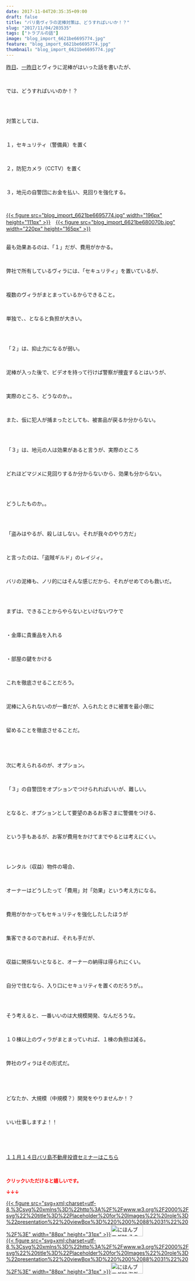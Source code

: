 ```yaml
---
date: 2017-11-04T20:35:35+09:00
draft: false
title: "バリ島ヴィラの泥棒対策は、どうすればいいか！？"
slug: "2017/11/04/203535"
tags: ["トラブルの話"]
image: "blog_import_6621be6695774.jpg"
feature: "blog_import_6621be6695774.jpg"
thumbnail: "blog_import_6621be6695774.jpg"
---
```

<p><a href="https://ameblo.jp/baliclub/entry-12325118153.html" target="_blank">昨日</a>、<a href="https://ameblo.jp/baliclub/entry-12325089574.html" target="_blank">一昨日</a>とヴィラに泥棒がはいった話を書いたが、</p><p> </p><p>では、どうすればいいのか！？</p><p> </p><p><br/>対策としては、</p><p> </p><p>１，セキュリティ（警備員）を置く</p><p> </p><p>２，防犯カメラ（CCTV）を置く</p><p> </p><p>３，地元の自警団にお金を払い、見回りを強化する。</p><p> </p><p><a href="blog_import_6621be6695774.jpg">{{< figure src="blog_import_6621be6695774.jpg" width="196px" height="111px" >}}</a>　<a href="blog_import_6621be680070b.jpg">{{< figure src="blog_import_6621be680070b.jpg" width="220px" height="165px" >}}</a></p><p><br/>最も効果あるのは、「１」だが、費用がかかる。</p><p> </p><p>弊社で所有しているヴィラには、「セキュリティ」を置いているが、</p><p> </p><p>複数のヴィラがまとまっているからできること。</p><p> </p><p>単独で、、となると負担が大きい。</p><p> </p><p><br/>「２」は、抑止力になるが弱い。</p><p> </p><p>泥棒が入った後で、ビデオを持って行けば警察が捜査するとはいうが、</p><p> </p><p>実際のところ、どうなのか。。</p><p> </p><p>また、仮に犯人が捕まったとしても、被害品が戻るか分からない。</p><p> </p><p><br/>「３」は、地元の人は効果があると言うが、実際のところ</p><p> </p><p>どれほどマジメに見回りするか分からないから、効果も分からない。</p><p> </p><p><br/>どうしたものか。。</p><p> </p><p><br/>「盗みはやるが、殺しはしない。それが我々のやり方だ」</p><p> </p><p>と言ったのは、「盗賊ギルド」のレイジィ。</p><p> </p><p>バリの泥棒も、ノリ的にはそんな感じだから、それがせめてのも救いだ。</p><p> </p><p><br/>まずは、できることからやらないといけないワケで</p><p> </p><p>・金庫に貴重品を入れる</p><p> </p><p>・部屋の鍵をかける</p><p> </p><p>これを徹底させることだろう。</p><p> </p><p>泥棒に入られないのが一番だが、入られたときに被害を最小限に</p><p> </p><p>留めることを徹底させることだ。</p><p> </p><p> </p><p>次に考えられるのが、オプション。</p><p> </p><p>「３」の自警団をオプションでつけられればいいが、難しい。</p><p> </p><p>となると、オプションとして要望のあるお客さまに警備をつける、</p><p> </p><p>という手もあるが、お客が費用をかけてまでやるとは考えにくい。</p><p> </p><p><br/>レンタル（収益）物件の場合、</p><p> </p><p>オーナーはどうしたって「費用」対「効果」という考え方になる。</p><p> </p><p>費用がかかってもセキュリティを強化したしたほうが</p><p> </p><p>集客できるのであれば、それも手だが、</p><p> </p><p>収益に関係ないとなると、オーナーの納得は得られにくい。</p><p> </p><p>自分で住むなら、入り口にセキュリティを置くのだろうが。。</p><p> </p><p><br/>そう考えると、一番いいのは大規模開発、なんだろうな。</p><p> </p><p>１０棟以上のヴィラがまとまっていれば、１棟の負担は減る。</p><p> </p><p>弊社のヴィラはその形式だ。</p><p> </p><p> </p><p>どなたか、大規模（中規模？）開発をやりませんか！？</p><p> </p><p>いい仕事しますよ！！</p><p> </p><p> </p><p><span style="text-decoration: underline;"><a href="iin.co.jp" target="_blank">１１月１４日バリ島不動産投資セミナーはこちら</a></span></p><p> </p><p><font color="#ff0000" size="2"><strong>クリックいただけると嬉しいです。</strong></font></p><p><font color="#ff0000" size="2"><strong>↓↓↓</strong></font></p><p><a href="ranking.html?p_cid=01260127" id="&amp;blogmura_banner" target="_blank">{{< figure src="svg+xml;charset=utf-8,%3Csvg%20xmlns%3D%22http%3A%2F%2Fwww.w3.org%2F2000%2Fsvg%22%20title%3D%22Placeholder%20for%20Images%22%20role%3D%22presentation%22%20viewBox%3D%220%200%2088%2031%22%20%2F%3E" width="88px" height="31px" >}}<noscript><img alt="にほんブログ村 その他生活ブログ 不動産投資へ" border="0" height="31" src="https://img-proxy.blog-video.jp/images?url=http%3A%2F%2Flife.blogmura.com%2Fhudousantoushi%2Fimg%2Fhudousantoushi88_31.gif" width="88"></noscript></a><br/><a href="ranking.html?p_cid=01260127" target="_blank">{{< figure src="svg+xml;charset=utf-8,%3Csvg%20xmlns%3D%22http%3A%2F%2Fwww.w3.org%2F2000%2Fsvg%22%20title%3D%22Placeholder%20for%20Images%22%20role%3D%22presentation%22%20viewBox%3D%220%200%2088%2031%22%20%2F%3E" width="88px" height="31px" >}}<noscript><img alt="にほんブログ村 海外生活ブログ バリ島情報へ" border="0" height="31" src="https://img-proxy.blog-video.jp/images?url=http%3A%2F%2Foverseas.blogmura.com%2Fbali%2Fimg%2Fbali88_31.gif" width="88"></noscript></a></p>

